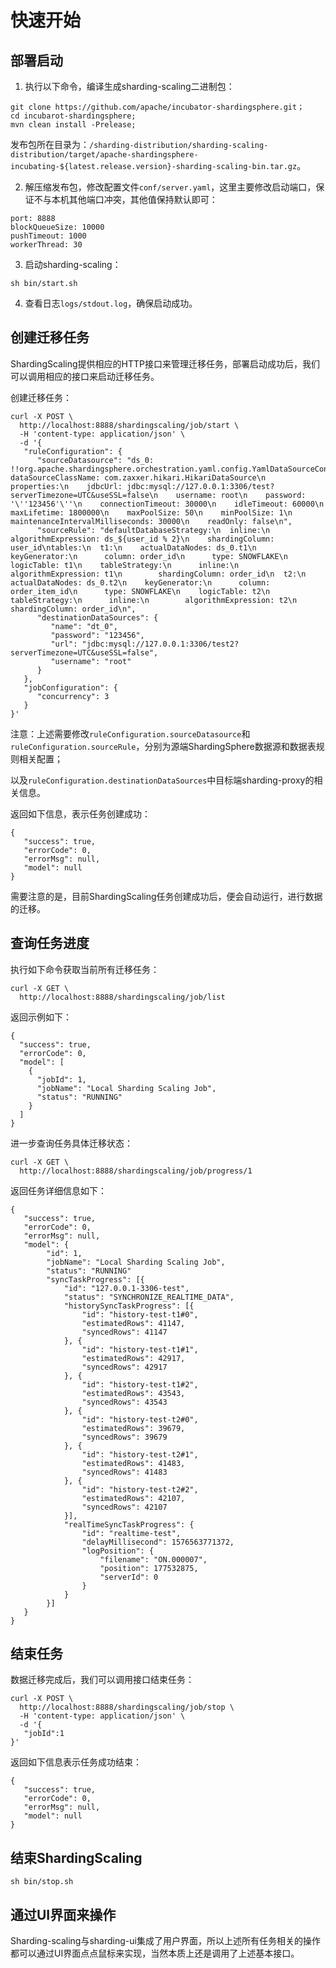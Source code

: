 # 快速开始

## 部署启动
1. 执行以下命令，编译生成sharding-scaling二进制包：
```
git clone https://github.com/apache/incubator-shardingsphere.git；
cd incubarot-shardingsphere;
mvn clean install -Prelease;
```
发布包所在目录为：`/sharding-distribution/sharding-scaling-distribution/target/apache-shardingsphere-incubating-${latest.release.version}-sharding-scaling-bin.tar.gz`。

2. 解压缩发布包，修改配置文件`conf/server.yaml`，这里主要修改启动端口，保证不与本机其他端口冲突，其他值保持默认即可：
```
port: 8888
blockQueueSize: 10000
pushTimeout: 1000
workerThread: 30
```
3. 启动sharding-scaling：
```
sh bin/start.sh
```
4. 查看日志`logs/stdout.log`，确保启动成功。

## 创建迁移任务
ShardingScaling提供相应的HTTP接口来管理迁移任务，部署启动成功后，我们可以调用相应的接口来启动迁移任务。

创建迁移任务：
```
curl -X POST \
  http://localhost:8888/shardingscaling/job/start \
  -H 'content-type: application/json' \
  -d '{
   "ruleConfiguration": {
      "sourceDatasource": "ds_0: !!org.apache.shardingsphere.orchestration.yaml.config.YamlDataSourceConfiguration\n  dataSourceClassName: com.zaxxer.hikari.HikariDataSource\n  properties:\n    jdbcUrl: jdbc:mysql://127.0.0.1:3306/test?serverTimezone=UTC&useSSL=false\n    username: root\n    password: '\''123456'\''\n    connectionTimeout: 30000\n    idleTimeout: 60000\n    maxLifetime: 1800000\n    maxPoolSize: 50\n    minPoolSize: 1\n    maintenanceIntervalMilliseconds: 30000\n    readOnly: false\n",
      "sourceRule": "defaultDatabaseStrategy:\n  inline:\n    algorithmExpression: ds_${user_id % 2}\n    shardingColumn: user_id\ntables:\n  t1:\n    actualDataNodes: ds_0.t1\n    keyGenerator:\n      column: order_id\n      type: SNOWFLAKE\n    logicTable: t1\n    tableStrategy:\n      inline:\n        algorithmExpression: t1\n        shardingColumn: order_id\n  t2:\n    actualDataNodes: ds_0.t2\n    keyGenerator:\n      column: order_item_id\n      type: SNOWFLAKE\n    logicTable: t2\n    tableStrategy:\n      inline:\n        algorithmExpression: t2\n        shardingColumn: order_id\n",
      "destinationDataSources": {
         "name": "dt_0",
         "password": "123456",
         "url": "jdbc:mysql://127.0.0.1:3306/test2?serverTimezone=UTC&useSSL=false",
         "username": "root"
      }
   },
   "jobConfiguration": {
      "concurrency": 3
   }
}'
```
注意：上述需要修改`ruleConfiguration.sourceDatasource`和`ruleConfiguration.sourceRule`，分别为源端ShardingSphere数据源和数据表规则相关配置；

以及`ruleConfiguration.destinationDataSources`中目标端sharding-proxy的相关信息。

返回如下信息，表示任务创建成功：
```
{
   "success": true,
   "errorCode": 0,
   "errorMsg": null,
   "model": null
}
```
需要注意的是，目前ShardingScaling任务创建成功后，便会自动运行，进行数据的迁移。

## 查询任务进度
执行如下命令获取当前所有迁移任务：
```
curl -X GET \
  http://localhost:8888/shardingscaling/job/list
```
返回示例如下：
```
{
  "success": true,
  "errorCode": 0,
  "model": [
    {
      "jobId": 1,
      "jobName": "Local Sharding Scaling Job",
      "status": "RUNNING"
    }
  ]
}
```
进一步查询任务具体迁移状态：
```
curl -X GET \
  http://localhost:8888/shardingscaling/job/progress/1
```
返回任务详细信息如下：
```
{
   "success": true,
   "errorCode": 0,
   "errorMsg": null,
   "model": {
        "id": 1,
        "jobName": "Local Sharding Scaling Job",
        "status": "RUNNING"
        "syncTaskProgress": [{
            "id": "127.0.0.1-3306-test",
            "status": "SYNCHRONIZE_REALTIME_DATA",
            "historySyncTaskProgress": [{
                "id": "history-test-t1#0",
                "estimatedRows": 41147,
                "syncedRows": 41147
            }, {
                "id": "history-test-t1#1",
                "estimatedRows": 42917,
                "syncedRows": 42917
            }, {
                "id": "history-test-t1#2",
                "estimatedRows": 43543,
                "syncedRows": 43543
            }, {
                "id": "history-test-t2#0",
                "estimatedRows": 39679,
                "syncedRows": 39679
            }, {
                "id": "history-test-t2#1",
                "estimatedRows": 41483,
                "syncedRows": 41483
            }, {
                "id": "history-test-t2#2",
                "estimatedRows": 42107,
                "syncedRows": 42107
            }],
            "realTimeSyncTaskProgress": {
                "id": "realtime-test",
                "delayMillisecond": 1576563771372,
                "logPosition": {
                    "filename": "ON.000007",
                    "position": 177532875,
                    "serverId": 0
                }
            }
        }]
   }
}
```
## 结束任务
数据迁移完成后，我们可以调用接口结束任务：
```
curl -X POST \
  http://localhost:8888/shardingscaling/job/stop \
  -H 'content-type: application/json' \
  -d '{
   "jobId":1
}'
```
返回如下信息表示任务成功结束：
```
{
   "success": true,
   "errorCode": 0,
   "errorMsg": null,
   "model": null
}
```
## 结束ShardingScaling
```
sh bin/stop.sh
```
## 通过UI界面来操作
Sharding-scaling与sharding-ui集成了用户界面，所以上述所有任务相关的操作都可以通过UI界面点点鼠标来实现，当然本质上还是调用了上述基本接口。
